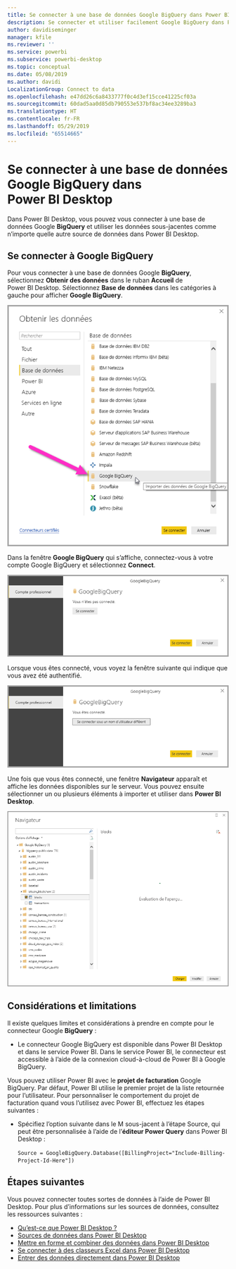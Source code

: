 ```yaml
---
title: Se connecter à une base de données Google BigQuery dans Power BI Desktop
description: Se connecter et utiliser facilement Google BigQuery dans Power BI Desktop
author: davidiseminger
manager: kfile
ms.reviewer: ''
ms.service: powerbi
ms.subservice: powerbi-desktop
ms.topic: conceptual
ms.date: 05/08/2019
ms.author: davidi
LocalizationGroup: Connect to data
ms.openlocfilehash: e47dd26c6a8433777f0c4d3ef15cce41225cf03a
ms.sourcegitcommit: 60dad5aa0d85db790553e537bf8ac34ee3289ba3
ms.translationtype: HT
ms.contentlocale: fr-FR
ms.lasthandoff: 05/29/2019
ms.locfileid: "65514665"
---
```

# <a name="connect-to-a-google-bigquery-database-in-power-bi-desktop"></a>Se connecter à une base de données Google BigQuery dans Power BI Desktop
Dans Power BI Desktop, vous pouvez vous connecter à une base de données Google **BigQuery** et utiliser les données sous-jacentes comme n’importe quelle autre source de données dans Power BI Desktop.

## <a name="connect-to-google-bigquery"></a>Se connecter à Google BigQuery
Pour vous connecter à une base de données Google **BigQuery**, sélectionnez **Obtenir des données** dans le ruban **Accueil** de Power BI Desktop. Sélectionnez **Base de données** dans les catégories à gauche pour afficher **Google BigQuery**.

![Obtenir la boîte de dialogue de données pour Google BigQuery](media/desktop-connect-bigquery/connect_bigquery_01.png)

Dans la fenêtre **Google BigQuery** qui s’affiche, connectez-vous à votre compte Google BigQuery et sélectionnez **Connect**.

![Se connecter à Google BigQuery](media/desktop-connect-bigquery/connect_bigquery_02.png)

Lorsque vous êtes connecté, vous voyez la fenêtre suivante qui indique que vous avez été authentifié. 

![Connecté à Google](media/desktop-connect-bigquery/connect_bigquery_02b.png)

Une fois que vous êtes connecté, une fenêtre **Navigateur** apparaît et affiche les données disponibles sur le serveur. Vous pouvez ensuite sélectionner un ou plusieurs éléments à importer et utiliser dans **Power BI Desktop**.

![Données de Google BigQuery](media/desktop-connect-bigquery/connect_bigquery_03.png)

## <a name="considerations-and-limitations"></a>Considérations et limitations
Il existe quelques limites et considérations à prendre en compte pour le connecteur Google **BigQuery** :

* Le connecteur Google BigQuery est disponible dans Power BI Desktop et dans le service Power BI. Dans le service Power BI, le connecteur est accessible à l’aide de la connexion cloud-à-cloud de Power BI à Google BigQuery.

Vous pouvez utiliser Power BI avec le **projet de facturation** Google BigQuery. Par défaut, Power BI utilise le premier projet de la liste retournée pour l’utilisateur. Pour personnaliser le comportement du projet de facturation quand vous l’utilisez avec Power BI, effectuez les étapes suivantes :

 * Spécifiez l’option suivante dans le M sous-jacent à l’étape Source, qui peut être personnalisée à l’aide de l’**éditeur Power Query** dans Power BI Desktop :

    ```Source = GoogleBigQuery.Database([BillingProject="Include-Billing-Project-Id-Here"])```

## <a name="next-steps"></a>Étapes suivantes
Vous pouvez connecter toutes sortes de données à l’aide de Power BI Desktop. Pour plus d’informations sur les sources de données, consultez les ressources suivantes :

* [Qu’est-ce que Power BI Desktop ?](desktop-what-is-desktop.md)
* [Sources de données dans Power BI Desktop](desktop-data-sources.md)
* [Mettre en forme et combiner des données dans Power BI Desktop](desktop-shape-and-combine-data.md)
* [Se connecter à des classeurs Excel dans Power BI Desktop](desktop-connect-excel.md)   
* [Entrer des données directement dans Power BI Desktop](desktop-enter-data-directly-into-desktop.md)   

